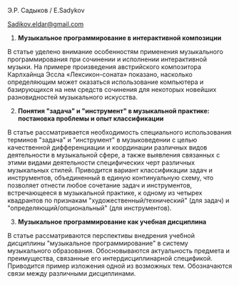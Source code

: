 Э.Р. Садыков / E.Sadykov

Sadikov.eldar@gmail.com

1. **Музыкальное программирование в интерактивной композиции**

В статье уделено внимание особенностям применения музыкального программирования при сочинении и исполнении интерактивной музыки. На примере произведения австрийского композитора Карлхайнца Эссла «Лексикон-соната» показано, насколько определяющим может оказаться использование компьютера и базирующихся на нем средств сочинения для некоторых новейших разновидностей музыкального искусства.

2. **Понятия &quot;задача&quot; и &quot;инструмент&quot; в музыкальной практике: постановка проблемы и опыт классификации**

В статье рассматривается необходимость специального использования терминов &quot;задача&quot; и &quot;инструмент&quot; в музыковедении с целью качественной дифференциации и координации различных видов деятельности в музыкальной сфере, а также выявления связанных с этими видами деятельности специфических черт различных музыкальных стилей. Приводится вариант классификации задач и инструментов, объединенный в единую континуальную схему, что позволяет отнести любое сочетание задач и инструментов, встречающееся в музыкальной практике, к одному из четырех квадрантов по признакам &quot;художественный/технический&quot; (для задач) и &quot;определяющий/опциональный&quot; (для инструментов).

3. **Музыкальное программирование как учебная дисциплина**

В статье рассматриваются перспективы внедрения учебной дисциплины &quot;музыкальное программирование&quot; в систему музыкального образования. Обосновываются актуальность предмета и преимущества, связанные его интердисциплинарной спецификой. Приводится пример изложения одной из возможных тем. Обозначаются связи между различными дисциплинами.
